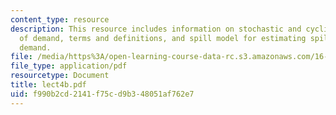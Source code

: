 ```yaml
---
content_type: resource
description: This resource includes information on stochastic and cyclical nature
  of demand, terms and definitions, and spill model for estimating spill and unconstrained
  demand.
file: /media/https%3A/open-learning-course-data-rc.s3.amazonaws.com/16-75j-airline-management-spring-2006/f990b2cd2141f75cd9b348051af762e7_lect4b.pdf
file_type: application/pdf
resourcetype: Document
title: lect4b.pdf
uid: f990b2cd-2141-f75c-d9b3-48051af762e7
---
```

